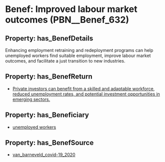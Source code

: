 # Benef: __Improved labour market outcomes__ (PBN__Benef_632)

## Property: has_BenefDetails

Enhancing employment retraining and redeployment programs can help unemployed workers find suitable employment, improve labour market outcomes, and facilitate a just transition to new industries.

## Property: has_BenefReturn

* [Private investors can benefit from a skilled and adaptable workforce, reduced unemployment rates, and potential investment opportunities in emerging sectors.](../BenefReturn/PBN__BenefReturn_675)

## Property: has_Beneficiary

* [unemployed workers](../Stakeholder/PBN__Stakeholder_260)

## Property: has_BenefSource

* [van_barneveld_covid-19_2020](../Article/PBN__Article_124)

